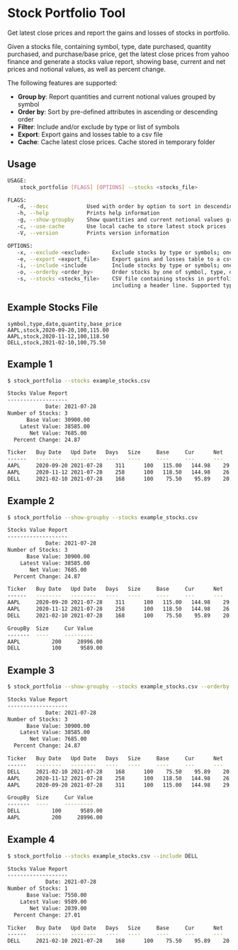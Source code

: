 # Stock Portfolio Tool
Get latest close prices and report the gains and losses of stocks in portfolio.

Given a stocks file, containing symbol, type, date purchased, quantity purchased, and purchase/base price,
get the latest close prices from yahoo finance and generate a stocks value report, showing base, current and net prices
and notional values, as well as percent change.

The following features are supported:
- **Group by**: Report quantities and current notional values grouped by symbol
- **Order by**: Sort by pre-defined attributes in ascending or descending order
- **Filter**: Include and/or exclude by type or list of symbols
- **Export**: Export gains and losses table to a csv file
- **Cache**: Cache latest close prices. Cache stored in temporary folder

## Usage
```bash
USAGE:
    stock_portfolio [FLAGS] [OPTIONS] --stocks <stocks_file>

FLAGS:
   -d, --desc            Used with order by option to sort in descending order
   -h, --help            Prints help information
   -g, --show-groupby    Show quantities and current notional values grouped by symbol
   -c, --use-cache       Use local cache to store latest stock prices
   -V, --version         Prints version information

OPTIONS:
   -x, --exclude <exclude>       Exclude stocks by type or symbols; one of stock, etf or a comma separated list of symbols
   -e, --export <export_file>    Export gains and losses table to a csv file
   -i, --include <include        Include stocks by type or symbols; one of stock, etf or a comma separated list of symbols
   -o, --orderby <order_by>      Order stocks by one of symbol, type, date, days, price, net, pct, size or value
   -s, --stocks <stocks_file>    CSV file containing stocks in portfolio, formatted as 'symbol,type,date,quantity,base_price'
                                 including a header line. Supported type values include stock and etf
```

## Example Stocks File
```csv
symbol,type,date,quantity,base_price
AAPL,stock,2020-09-20,100,115.00
AAPL,stock,2020-11-12,100,118.50
DELL,stock,2021-02-10,100,75.50
```

## Example 1
```bash
$ stock_portfolio --stocks example_stocks.csv

Stocks Value Report
-------------------
            Date: 2021-07-28
Number of Stocks: 3
      Base Value: 30900.00
    Latest Value: 38585.00
       Net Value: 7685.00
  Percent Change: 24.87

Ticker   Buy Date   Upd Date   Days   Size     Base     Cur      Net      Pct      Base Value   Cur Value    Net Value 
------   --------   --------   ----   ----     ----     ---      ---      ---      ----------   ---------    --------- 
AAPL     2020-09-20 2021-07-28    311      100   115.00   144.98    29.98    26.07     11500.00     14498.00    2998.00
AAPL     2020-11-12 2021-07-28    258      100   118.50   144.98    26.48    22.35     11850.00     14498.00    2648.00
DELL     2021-02-10 2021-07-28    168      100    75.50    95.89    20.39    27.01      7550.00      9589.00    2039.00
```

## Example 2
```bash
$ stock_portfolio --show-groupby --stocks example_stocks.csv

Stocks Value Report
-------------------
            Date: 2021-07-28
Number of Stocks: 3
      Base Value: 30900.00
    Latest Value: 38585.00
       Net Value: 7685.00
  Percent Change: 24.87

Ticker   Buy Date   Upd Date   Days   Size     Base     Cur      Net      Pct      Base Value   Cur Value    Net Value 
------   --------   --------   ----   ----     ----     ---      ---      ---      ----------   ---------    --------- 
AAPL     2020-09-20 2021-07-28    311      100   115.00   144.98    29.98    26.07     11500.00     14498.00    2998.00
AAPL     2020-11-12 2021-07-28    258      100   118.50   144.98    26.48    22.35     11850.00     14498.00    2648.00
DELL     2021-02-10 2021-07-28    168      100    75.50    95.89    20.39    27.01      7550.00      9589.00    2039.00

GroupBy  Size     Cur Value   
-------  ----     ---------   
AAPL          200     28996.00
DELL          100      9589.00
```

## Example 3
```bash
$ stock_portfolio --show-groupby --stocks example_stocks.csv --orderby date --desc

Stocks Value Report
-------------------
            Date: 2021-07-28
Number of Stocks: 3
      Base Value: 30900.00
    Latest Value: 38585.00
       Net Value: 7685.00
  Percent Change: 24.87

Ticker   Buy Date   Upd Date   Days   Size     Base     Cur      Net      Pct      Base Value   Cur Value    Net Value 
------   --------   --------   ----   ----     ----     ---      ---      ---      ----------   ---------    --------- 
DELL     2021-02-10 2021-07-28    168      100    75.50    95.89    20.39    27.01      7550.00      9589.00    2039.00
AAPL     2020-11-12 2021-07-28    258      100   118.50   144.98    26.48    22.35     11850.00     14498.00    2648.00
AAPL     2020-09-20 2021-07-28    311      100   115.00   144.98    29.98    26.07     11500.00     14498.00    2998.00

GroupBy  Size     Cur Value   
-------  ----     ---------   
DELL          100      9589.00
AAPL          200     28996.00
```

## Example 4
```bash
$ stock_portfolio --stocks example_stocks.csv --include DELL

Stocks Value Report
-------------------
            Date: 2021-07-28
Number of Stocks: 1
      Base Value: 7550.00
    Latest Value: 9589.00
       Net Value: 2039.00
  Percent Change: 27.01

Ticker   Buy Date   Upd Date   Days   Size     Base     Cur      Net      Pct      Base Value   Cur Value    Net Value 
------   --------   --------   ----   ----     ----     ---      ---      ---      ----------   ---------    --------- 
DELL     2021-02-10 2021-07-28    168      100    75.50    95.89    20.39    27.01      7550.00      9589.00    2039.00
```
